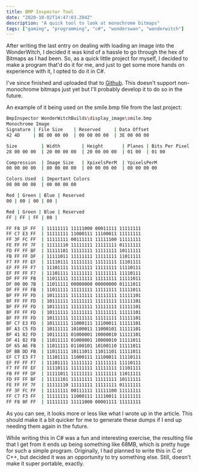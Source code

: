 ```yaml
---
title: BMP Inspector Tool
date: "2020-10-02T14:47:03.284Z"
description: "A quick tool to look at monochrome bitmaps"
tags: ["gaming", "programming", "c#", "wonderswan", "wonderwitch"]
---
```


After writing the last entry on dealing with loading an image into the WonderWitch,
I decided it was kind of a hassle to go through the hex of Bitmaps as I had been.
So, as a quick little project for myself, I decided to make a program that'd do it
for me, and just to get some more hands on experience with it, I opted to do it in C#.

I've since finished and uploaded that to [Github](https://github.com/dwalizer/BmpInspector).
This doesn't support non-monochrome bitmaps just yet but I'll probably develop it to do so
in the future.

An example of it being used on the smile.bmp file from the last project:

```bash
BmpInspector WonderWitchBuilds\display_image\smile.bmp
Monochrome Image
Signature | File Size    | Reserved     | Data Offset
42 4D     | BE 00 00 00  | 00 00 00 00  | 3E 00 00 00

Size         | Width        | Height       | Planes | Bits Per Pixel
28 00 00 00  | 20 00 00 00  | 20 00 00 00  | 01 00  | 01 00

Compression  | Image Size   | XpixelsPerM  | YpixelsPerM
00 00 00 00  | 80 00 00 00  | 00 00 00 00  | 00 00 00 00

Colors Used  | Important Colors
00 00 00 00  | 00 00 00 00

Red | Green | Blue | Reserved
00 | 00 | 00 | 00 |

Red | Green | Blue | Reserved
FF | FF | FF | 00 |

FF F8 1F FF  | 11111111 11111000 00011111 11111111
FF C7 E3 FF  | 11111111 11000111 11100011 11111111
FF 3F FC FF  | 11111111 00111111 11111100 11111111
FE FF FF 7F  | 11111110 11111111 11111111 01111111
FD FF FF BF  | 11111101 11111111 11111111 10111111
FB FF FF DF  | 11111011 11111111 11111111 11011111
F7 FF FF EF  | 11110111 11111111 11111111 11101111
EF FF FF F7  | 11101111 11111111 11111111 11110111
EF FF FF F7  | 11101111 11111111 11111111 11110111
DF FF FF FB  | 11011111 11111111 11111111 11111011
DF 00 00 7B  | 11011111 00000000 00000000 01111011
DF FF FF FB  | 11011111 11111111 11111111 11111011
BF FF FF FD  | 10111111 11111111 11111111 11111101
BF FF FF FD  | 10111111 11111111 11111111 11111101
BF FF FF FD  | 10111111 11111111 11111111 11111101
BF FF FF FD  | 10111111 11111111 11111111 11111101
BF FF FF FD  | 10111111 11111111 11111111 11111101
BF C7 E3 FD  | 10111111 11000111 11100011 11111101
BF A3 C5 FD  | 10111111 10100011 11000101 11111101
BF 41 82 FD  | 10111111 01000001 10000010 11111101
DF 41 82 FB  | 11011111 01000001 10000010 11111011
DF 65 A6 FB  | 11011111 01100101 10100110 11111011
DF BB DD FB  | 11011111 10111011 11011101 11111011
EF C7 E3 F7  | 11101111 11000111 11100011 11110111
EF FF FF F7  | 11101111 11111111 11111111 11110111
F7 FF FF EF  | 11110111 11111111 11111111 11101111
FB FF FF DF  | 11111011 11111111 11111111 11011111
FD FF FF BF  | 11111101 11111111 11111111 10111111
FE FF FF 7F  | 11111110 11111111 11111111 01111111
FF 3F FC FF  | 11111111 00111111 11111100 11111111
FF C7 F3 FF  | 11111111 11000111 11110011 11111111
FF F8 0F FF  | 11111111 11111000 00001111 11111111
```

As you can see, it looks more or less like what I wrote up in the article.
This should make it a bit quicker for me to generate these dumps if I end up
needing them again in the future.

While writing this in C# was a fun and interesting exercise, the resulting file
that I get from it ends up being something like 68MB, which is pretty huge for
such a simple program.  Originally, I had planned to write this in C or C++,
but decided it was an opportunity to try something else.  Still, doesn't make
it super portable, exactly.